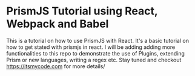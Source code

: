 # PrismJS Tutorial using React, Webpack and Babel

This is a tutorial on how to use PrismJS with React. It's a basic tutorial on how to get stated with prismjs in react. I will be adding adding more functionalities to this repo to demonstrate the use of Plugins, extending Prism or new languages, writing a regex etc. Stay tuned and checkout https://itsmycode.com for more details/
